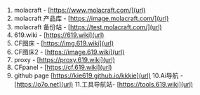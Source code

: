 1. molacraft - [https://www.molacraft.com/](url)
2. molacraft 产品库 - [https://image.molacraft.com/](url)
3. molacraft 备份站  - [https://test.molacraft.com/](url)
4. 619.wiki - [https://619.wiki](url)
5. CF图床 - [https://img.619.wiki](url)
6. CF图床2 - [https://image.619.wiki](url)
7. proxy - [https://proxy.619.wiki](url)
8. CFpanel - [https://cf.619.wiki](url)
9. github page [https://kie619.github.io/kkkie](url)
10.Ai导航 - [https://o7o.net](url)
11.工具导航站- [https://tools.619.wiki](url)
